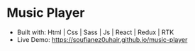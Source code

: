 # Music Player
- Built with: Html | Css | Sass | Js | React | Redux | RTK 
- Live Demo: https://soufianez0uhair.github.io/music-player

